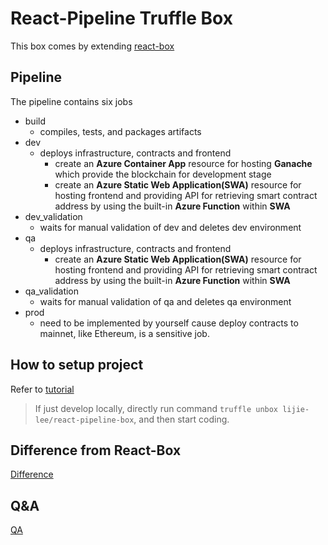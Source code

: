 # React-Pipeline Truffle Box

This box comes by extending [react-box](https://github.com/truffle-box/react-box)

## Pipeline
The pipeline contains six jobs
- build
    - compiles, tests, and packages artifacts
- dev
    - deploys infrastructure, contracts and frontend
        - create an **Azure Container App** resource for hosting **Ganache** which provide the blockchain for development stage
        - create an **Azure Static Web Application(SWA)** resource for hosting frontend and providing API for retrieving smart contract address by using the built-in **Azure Function** within **SWA**
- dev_validation
    - waits for manual validation of dev and deletes dev environment
- qa
    - deploys infrastructure, contracts and frontend
        - create an **Azure Static Web Application(SWA)** resource for hosting frontend and providing API for retrieving smart contract address by using the built-in **Azure Function** within **SWA**
- qa_validation
  - waits for manual validation of qa and deletes qa environment
- prod
  - need to be implemented by yourself cause deploy contracts to mainnet, like Ethereum, is a sensitive job.

## How to setup project

Refer to [tutorial](https://github.com/lijie-lee/react-pipeline-box/blob/main/docs/Tutorial.md)

> If just develop locally, directly run command `truffle unbox lijie-lee/react-pipeline-box`, and then start coding.

## Difference from React-Box

[Difference](https://github.com/lijie-lee/react-pipeline-box/blob/main/docs/DifferenceFromReact.md)

## Q&A
[QA](https://github.com/lijie-lee/react-pipeline-box/blob/main/docs/QA.md)
